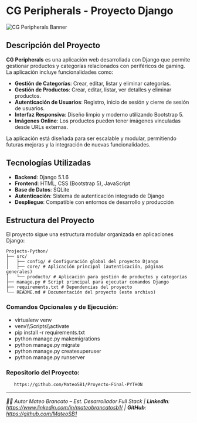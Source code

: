 # **CG Peripherals - Proyecto Django**

![CG Peripherals Banner](https://i.postimg.cc/VYd3cq2L/assets-banner2-CG.jpg)

## **Descripción del Proyecto**

**CG Peripherals** es una aplicación web desarrollada con Django que permite gestionar productos y categorías relacionados con periféricos de gaming. La aplicación incluye funcionalidades como:

- **Gestión de Categorías**: Crear, editar, listar y eliminar categorías.
- **Gestión de Productos**: Crear, editar, listar, ver detalles y eliminar productos.
- **Autenticación de Usuarios**: Registro, inicio de sesión y cierre de sesión de usuarios.
- **Interfaz Responsiva**: Diseño limpio y moderno utilizando Bootstrap 5.
- **Imágenes Online**: Los productos pueden tener imágenes vinculadas desde URLs externas.

La aplicación está diseñada para ser escalable y modular, permitiendo futuras mejoras y la integración de nuevas funcionalidades.

## **Tecnologías Utilizadas**

- **Backend**: Django 5.1.6
- **Frontend**: HTML, CSS (Bootstrap 5), JavaScript
- **Base de Datos**: SQLite
- **Autenticación**: Sistema de autenticación integrado de Django
- **Despliegue**: Compatible con entornos de desarrollo y producción

## **Estructura del Proyecto**

El proyecto sigue una estructura modular organizada en aplicaciones Django:
```
Projects-Python/
├── src/
│   ├── config/ # Configuración global del proyecto Django
│   ├── core/ # Aplicación principal (autenticación, páginas generales)
│   └── producto/ # Aplicación para gestión de productos y categorías
├── manage.py # Script principal para ejecutar comandos Django
├── requirements.txt # Dependencias del proyecto
└── README.md # Documentación del proyecto (este archivo)
```

### Comandos Opcionales y de Ejecución:
- virtualenv venv
- venv\\\Scripts\\\activate
- pip install -r requirements.txt
- python manage.py makemigrations
- python manage.py migrate
- python manage.py createsuperuser
- python manage.py runserver

### Repositorio del Proyecto:
```bash
   https://github.com/MateoSB1/Proyecto-Final-PYTHON
```

---

_🧑‍💻 Autor Mateo Brancato – Est. Desarrollador Full Stack | **LinkedIn**: https://www.linkedin.com/in/mateobrancatosb1/ | **GitHub**: https://github.com/MateoSB1_
